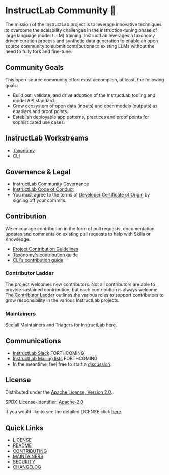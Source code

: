 # InstructLab Community 🔬
The mission of the InstructLab project is to leverage innovative techniques to overcome the scalability challenges in the instruction-tuning phase of large language model (LLM) training. InstructLab leverages a taxonomy driven curation process and synthetic data generation to enable an open source community to submit contributions to existing LLMs without the need to fully fork and fine-tune.

## Community Goals
This open-source community effort must accomplish, at least, the following goals:
* Build out, validate, and drive adoption of the InstructLab tooling and model API standard.
* Grow ecosystem of open data (inputs) and open models (outputs) as enablers and proof points.
* Establish deployable app patterns, practices and proof points for sophisticated use cases.

## InstructLab Workstreams
- [Taxonomy]()
- [CLI]()

## Governance & Legal
- [InstructLab Community Governance](governance.md)
- [InstructLab Code of Conduct](https://github.com/instruct-lab/community/tree/main?tab=coc-ov-file)
- You must agree to the terms of [Developer Certificate of Origin](https://developercertificate.org/) by signing off your commits.

## Contribution
We encourage contribution in the form of pull requests, documentation updates and comments on existing pull requests to help with Skills or Knowledge.
- [Project Contribution Guidelines](https://github.com/instruct-lab/community/blob/main/CONTRIBUTING.md)
- [Taxonomy's contribution guide](https://github.com/instruct-lab/taxonomy/blob/main/CONTRIBUTING.md)
- [CLI's contribution guide](https://github.com/instruct-lab/cli/blob/main/CONTRIBUTING/CONTRIBUTING.md)

### Contributor Ladder
The project welcomes new contributors. Not all contributors are able to provide sustained contribution, but each contribution is always welcome. [The Contributor Ladder](https://github.com/instruct-lab/community/blob/main/CONTRIBUTOR_LADDER.md) outlines the various roles to support contributors to grow responsibility in the various InstructLab projects.

### Maintainers
See all Maintainers and Triagers for InstructLab [here](https://github.com/instruct-lab/community/blob/main/MAINTAINERS.md).


## Communications
- [InstructLab Slack]() FORTHCOMING
- [InstructLab Mailing lists]() FORTHCOMING
- In the meantime, feel free to start a [discussion](https://github.com/orgs/instruct-lab/discussions).
  

## License

Distributed under the [Apache License, Version 2.0](http://www.apache.org/licenses/LICENSE-2.0).

SPDX-License-Identifier: [Apache-2.0](https://spdx.org/licenses/Apache-2.0)

If you would like to see the detailed LICENSE click [here](LICENSE).

## Quick Links
* [LICENSE](LICENSE)
* [README](README.md)
* [CONTRIBUTING](CONTRIBUTING.md)
* [MAINTAINERS](MAINTAINERS.md)
* [SECURITY](SECURITY.md)
* [CHANGELOG](CHANGELOG.md)



